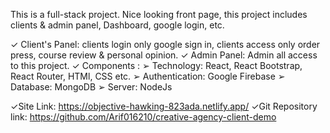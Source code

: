This is a full-stack project. Nice looking front page, this project includes clients & admin panel, Dashboard, google login, etc. 

 ✓ Client's Panel: clients login only google sign in, clients access only order press, course review & personal opinion.
 ✓ Admin Panel: Admin all access to this project.
 ✓ Components :
			➢ Technology: React, React Bootstrap, React Router, HTMl, CSS etc.
			➢ Authentication: Google Firebase
			➢ Database: MongoDB
			➢ Server: NodeJs

 ✓Site Link: https://objective-hawking-823ada.netlify.app/ 
 ✓Git Repository link: https://github.com/Arif016210/creative-agency-client-demo



